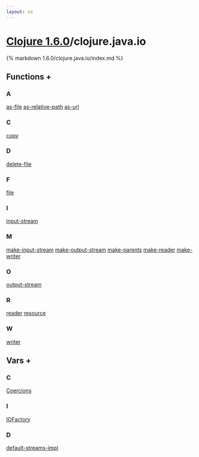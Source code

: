 ```yaml
---
layout: ns
---
```

# [Clojure 1.6.0](../)/clojure.java.io

{% markdown 1.6.0/clojure.java.io/index.md %}





## Functions <a id="ff">+</a>

<div id="fns" markdown="1">

### A
[as-file](./as_DASH_file/)
[as-relative-path](./as_DASH_relative_DASH_path/)
[as-url](./as_DASH_url/)

### C
[copy](./copy/)

### D
[delete-file](./delete_DASH_file/)

### F
[file](./file/)

### I
[input-stream](./input_DASH_stream/)

### M
[make-input-stream](./make_DASH_input_DASH_stream/)
[make-output-stream](./make_DASH_output_DASH_stream/)
[make-parents](./make_DASH_parents/)
[make-reader](./make_DASH_reader/)
[make-writer](./make_DASH_writer/)

### O
[output-stream](./output_DASH_stream/)

### R
[reader](./reader/)
[resource](./resource/)

### W
[writer](./writer/)

</div>


## Vars <a id="vf">+</a>

<div id="vars" markdown="1">

### C
[Coercions](./Coercions/)

### I
[IOFactory](./IOFactory/)

### D
[default-streams-impl](./default_DASH_streams_DASH_impl/)

</div>

